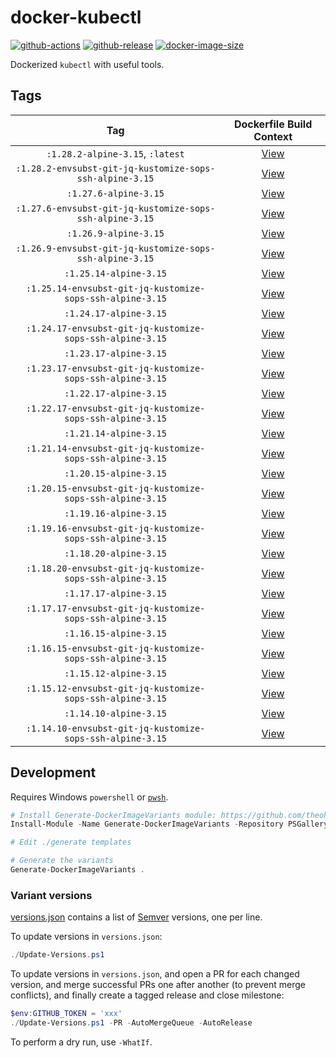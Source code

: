 # docker-kubectl

[![github-actions](https://github.com/theohbrothers/docker-kubectl/workflows/ci-master-pr/badge.svg)](https://github.com/theohbrothers/docker-kubectl/actions)
[![github-release](https://img.shields.io/github/v/release/theohbrothers/docker-kubectl?style=flat-square)](https://github.com/theohbrothers/docker-kubectl/releases/)
[![docker-image-size](https://img.shields.io/docker/image-size/theohbrothers/docker-kubectl/latest)](https://hub.docker.com/r/theohbrothers/docker-kubectl)

Dockerized `kubectl` with useful tools.

## Tags

| Tag | Dockerfile Build Context |
|:-------:|:---------:|
| `:1.28.2-alpine-3.15`, `:latest` | [View](variants/1.28.2-alpine-3.15) |
| `:1.28.2-envsubst-git-jq-kustomize-sops-ssh-alpine-3.15` | [View](variants/1.28.2-envsubst-git-jq-kustomize-sops-ssh-alpine-3.15) |
| `:1.27.6-alpine-3.15` | [View](variants/1.27.6-alpine-3.15) |
| `:1.27.6-envsubst-git-jq-kustomize-sops-ssh-alpine-3.15` | [View](variants/1.27.6-envsubst-git-jq-kustomize-sops-ssh-alpine-3.15) |
| `:1.26.9-alpine-3.15` | [View](variants/1.26.9-alpine-3.15) |
| `:1.26.9-envsubst-git-jq-kustomize-sops-ssh-alpine-3.15` | [View](variants/1.26.9-envsubst-git-jq-kustomize-sops-ssh-alpine-3.15) |
| `:1.25.14-alpine-3.15` | [View](variants/1.25.14-alpine-3.15) |
| `:1.25.14-envsubst-git-jq-kustomize-sops-ssh-alpine-3.15` | [View](variants/1.25.14-envsubst-git-jq-kustomize-sops-ssh-alpine-3.15) |
| `:1.24.17-alpine-3.15` | [View](variants/1.24.17-alpine-3.15) |
| `:1.24.17-envsubst-git-jq-kustomize-sops-ssh-alpine-3.15` | [View](variants/1.24.17-envsubst-git-jq-kustomize-sops-ssh-alpine-3.15) |
| `:1.23.17-alpine-3.15` | [View](variants/1.23.17-alpine-3.15) |
| `:1.23.17-envsubst-git-jq-kustomize-sops-ssh-alpine-3.15` | [View](variants/1.23.17-envsubst-git-jq-kustomize-sops-ssh-alpine-3.15) |
| `:1.22.17-alpine-3.15` | [View](variants/1.22.17-alpine-3.15) |
| `:1.22.17-envsubst-git-jq-kustomize-sops-ssh-alpine-3.15` | [View](variants/1.22.17-envsubst-git-jq-kustomize-sops-ssh-alpine-3.15) |
| `:1.21.14-alpine-3.15` | [View](variants/1.21.14-alpine-3.15) |
| `:1.21.14-envsubst-git-jq-kustomize-sops-ssh-alpine-3.15` | [View](variants/1.21.14-envsubst-git-jq-kustomize-sops-ssh-alpine-3.15) |
| `:1.20.15-alpine-3.15` | [View](variants/1.20.15-alpine-3.15) |
| `:1.20.15-envsubst-git-jq-kustomize-sops-ssh-alpine-3.15` | [View](variants/1.20.15-envsubst-git-jq-kustomize-sops-ssh-alpine-3.15) |
| `:1.19.16-alpine-3.15` | [View](variants/1.19.16-alpine-3.15) |
| `:1.19.16-envsubst-git-jq-kustomize-sops-ssh-alpine-3.15` | [View](variants/1.19.16-envsubst-git-jq-kustomize-sops-ssh-alpine-3.15) |
| `:1.18.20-alpine-3.15` | [View](variants/1.18.20-alpine-3.15) |
| `:1.18.20-envsubst-git-jq-kustomize-sops-ssh-alpine-3.15` | [View](variants/1.18.20-envsubst-git-jq-kustomize-sops-ssh-alpine-3.15) |
| `:1.17.17-alpine-3.15` | [View](variants/1.17.17-alpine-3.15) |
| `:1.17.17-envsubst-git-jq-kustomize-sops-ssh-alpine-3.15` | [View](variants/1.17.17-envsubst-git-jq-kustomize-sops-ssh-alpine-3.15) |
| `:1.16.15-alpine-3.15` | [View](variants/1.16.15-alpine-3.15) |
| `:1.16.15-envsubst-git-jq-kustomize-sops-ssh-alpine-3.15` | [View](variants/1.16.15-envsubst-git-jq-kustomize-sops-ssh-alpine-3.15) |
| `:1.15.12-alpine-3.15` | [View](variants/1.15.12-alpine-3.15) |
| `:1.15.12-envsubst-git-jq-kustomize-sops-ssh-alpine-3.15` | [View](variants/1.15.12-envsubst-git-jq-kustomize-sops-ssh-alpine-3.15) |
| `:1.14.10-alpine-3.15` | [View](variants/1.14.10-alpine-3.15) |
| `:1.14.10-envsubst-git-jq-kustomize-sops-ssh-alpine-3.15` | [View](variants/1.14.10-envsubst-git-jq-kustomize-sops-ssh-alpine-3.15) |

## Development

Requires Windows `powershell` or [`pwsh`](https://github.com/PowerShell/PowerShell).

```powershell
# Install Generate-DockerImageVariants module: https://github.com/theohbrothers/Generate-DockerImageVariants
Install-Module -Name Generate-DockerImageVariants -Repository PSGallery -Scope CurrentUser -Force -Verbose

# Edit ./generate templates

# Generate the variants
Generate-DockerImageVariants .
```

### Variant versions

[versions.json](generate/definitions/versions.json) contains a list of [Semver](https://semver.org/) versions, one per line.

To update versions in `versions.json`:

```powershell
./Update-Versions.ps1
```

To update versions in `versions.json`, and open a PR for each changed version, and merge successful PRs one after another (to prevent merge conflicts), and finally create a tagged release and close milestone:

```powershell
$env:GITHUB_TOKEN = 'xxx'
./Update-Versions.ps1 -PR -AutoMergeQueue -AutoRelease
```

To perform a dry run, use `-WhatIf`.
